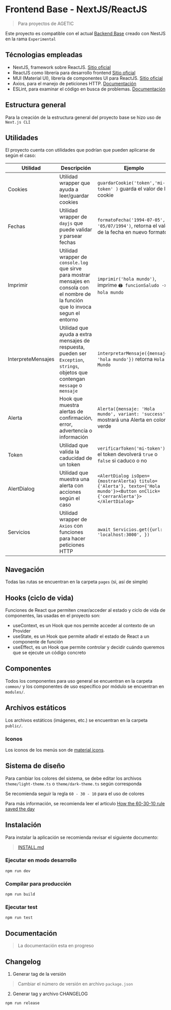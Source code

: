 # Frontend Base - NextJS/ReactJS

> Para proyectos de AGETIC

Este proyecto es compatible con el actual [Backend Base](https://gitlab.agetic.gob.bo/agetic/agetic/proyectos-base/agetic-nestjs-base-backend/-/tree/experimental) creado con NestJS en la rama `Experimental`

## Técnologias empleadas

- NextJS, framework sobre ReactJS. [Sitio oficial](https://nextjs.org)
- ReactJS como librería para desarrollo frontend  [Sitio oficial](https://es.reactjs.org)
- MUI (Material UI), librería de componentes UI para ReactJS. [Sitio oficial](https://mui.com)
- Axios, para el manejo de peticiones HTTP. [Documentación](https://axios-http.com)
- ESLint, para examinar el código en busca de problemas. [Documentación](https://eslint.org)

## Estructura general

Para la creación de la estructura general del proyecto base se hizo uso de `Next.js CLI`

## Utilidades

El proyecto cuenta con utilidades que podrían que pueden aplicarse de según el caso:

| Utilidad           | Descripción                                                                                                                             | Ejemplo                                                                                                                       |
|--------------------|-----------------------------------------------------------------------------------------------------------------------------------------|-------------------------------------------------------------------------------------------------------------------------------|
| Cookies            | Utilidad wrapper que ayuda a leer/guardar cookies                                                                                       | `guardarCookie('token','mi-token' )` guarda el valor de la cookie                                                             |
| Fechas             | Utilidad wrapper de `dayjs` que puede validar y parsear fechas                                                                          | `formatoFecha('1994-07-05', '05/07/1994')`, retorna el valor de la fecha en nuevo formato                                     |
| Imprimir           | Utilidad wrapper de `console.log` que sirve para mostrar mensajes en consola con el nombre de la función que lo invoca segun el entorno | `imprimir('hola mundo')`, imprime `🖨 funcionSaludo -> hola mundo`                                                            |
| InterpreteMensajes | Utilidad que ayuda a extra mensajes de respuesta, pueden ser `Exception`, `strings`, objetos que contengan `message` o `mensaje`        | `interpretarMensaje({mensaje: 'hola mundo'})` retorna `Hola Mundo`                                                            |
| Alerta             | Hook que muestra alertas de confirmación, error, advertencía o información                                                              | `Alerta({mensaje: 'Hola mundo', variant: 'success'})` mostrará una Alerta en color verde                                      |
| Token              | Utilidad que valida la caducidad de un token                                                                                            | `verificarToken('mi-token')` el token devolverá `true` o `false` si caduco o no                                               |
| AlertDialog        | Utilidad que muestra una alerta con acciones según el caso                                                                              | `<AlertDialog isOpen={mostrarAlerta} titulo={'Alerta'}, texto={'Hola mundo'}><Button onClick={'cerrarAlerta'}></AlertDialog>` |
| Servicios          | Utilidad wrapper de `Axios` con funciones para hacer peticiones HTTP                                                                    | `await Servicios.get({url: 'localhost:3000', })`                                                                              |

## Navegación

Todas las rutas se encuentran en la carpeta `pages` (si, así de simple)

## Hooks (ciclo de vida)

Funciones de React que permiten crear/acceder al estado y ciclo de vida de componentes, las usadas en el proyecto son:

- useContext, es un Hook que nos permite acceder al contexto de un Provider
- useState, es un Hook que permite añadir el estado de React a un componente de función
- useEffect, es un Hook que permite controlar y decidir cuándo queremos que se ejecute un código concreto

## Componentes

Todos los componentes para uso general se encuentran en la carpeta `common/` y los componentes de uso específico por
módulo se encuentran en  `modules/`.

## Archivos estáticos

Los archivos estáticos (imágenes, etc.) se encuentran en la carpeta `public/`.

### Iconos

Los iconos de los menús son de  [material icons](https://fonts.google.com/icons).

## Sistema de diseño

Para cambiar los colores del sistema, se debe editar los archivos `theme/light-theme.ts` o  `theme/dark-theme.ts` según corresponda

Se recomienda seguir la regla `60 - 30 - 10` para el uso de colores

Para más información, se recomienda leer el articulo [How the 60-30-10 rule saved the day](https://uxdesign.cc/how-the-60-30-10-rule-saved-the-day-934e1ee3fdd8)

## Instalación

Para instalar la aplicación se recomienda revisar el siguiente documento:

> [INSTALL.md](INSTALL.md)

### Ejecutar en modo desarrollo

```
npm run dev
```

### Compilar para producción

```
npm run build
```

### Ejecutar test

```
npm run test
```

## Documentación


> La documentación esta en progreso

## Changelog

1. Generar tag de la versión
> Cambiar el número de versión en archivo `package.json` 

2. Generar tag y archivo CHANGELOG
```bash
npm run release
```
